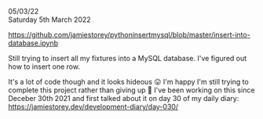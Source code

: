 05/03/22  
Saturday 5th March 2022

https://github.com/jamiestorey/pythoninsertmysql/blob/master/insert-into-database.ipynb

Still trying to insert all my fixtures into a MySQL database. I've figured out how to insert one row.

It's a lot of code though and it looks hideous 😛
I'm happy I'm still trying to complete this project rather than giving up 🙂
I've been working on this since Deceber 30th 2021 and first talked about it on day 30 of my daily diary:  
https://jamiestorey.dev/development-diary/day-030/
